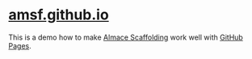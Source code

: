 # [amsf.github.io](http://amsf.github.io/)

This is a demo how to make [Almace Scaffolding](http://github.com/sparanoid/almace-scaffolding) work well with [GitHub Pages](http://pages.github.com/).
